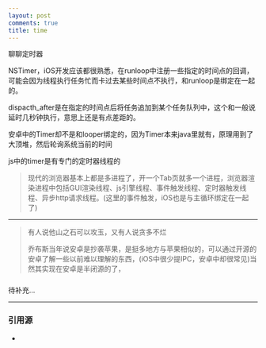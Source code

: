 ```yaml
---
layout: post
comments: true
title: time
---
```


聊聊定时器

NSTimer，iOS开发应该都很熟悉，在runloop中注册一些指定的时间点的回调，可能会因为线程执行任务忙而卡过去某些时间点不执行，和runloop是绑定在一起的。

dispacth_after是在指定的时间点后将任务追加到某个任务队列中，这个和一般说延时几秒钟执行，意思上还是有点差距的。

安卓中的Timer却不是和looper绑定的，因为Timer本来java里就有，原理用到了大顶堆，然后轮询系统当前的时间

js中的timer是有专门的定时器线程的
> 现代的浏览器基本上都是多进程了，开一个Tab页就多一个进程，浏览器渲染进程中包括GUI渲染线程、js引擎线程、事件触发线程、定时器触发线程、异步http请求线程。(这里的事件触发，iOS也是与主循环绑定在一起了)



---
> 有人说他山之石可以攻玉，又有人说贪多不烂
> 
> 乔布斯当年说安卓是抄袭苹果，是挺多地方与苹果相似的，可以通过开源的安卓了解一些以前难以理解的东西，(iOS中很少提IPC，安卓中却很常见)当然其实现在安卓是半闭源的了，

### 

### 

待补充...


***
### 引用源
+ []()
 


